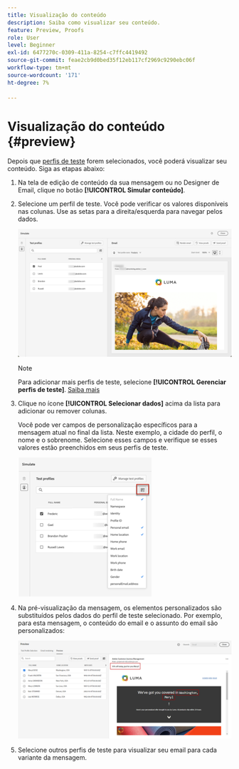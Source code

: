 ```yaml
---
title: Visualização do conteúdo
description: Saiba como visualizar seu conteúdo.
feature: Preview, Proofs
role: User
level: Beginner
exl-id: 6477270c-0309-411a-8254-c7ffc4419492
source-git-commit: feae2cb9d0bed35f12eb117cf2969c9290ebc06f
workflow-type: tm+mt
source-wordcount: '171'
ht-degree: 7%

---
```


# Visualização do conteúdo {#preview}

Depois que [perfis de teste](test-profiles.md) forem selecionados, você poderá visualizar seu conteúdo. Siga as etapas abaixo:

1. Na tela de edição de conteúdo da sua mensagem ou no Designer de Email, clique no botão **[!UICONTROL Simular conteúdo]**.

1. Selecione um perfil de teste. Você pode verificar os valores disponíveis nas colunas. Use as setas para a direita/esquerda para navegar pelos dados.

   ![](../email/assets/preview-select-profile.png)

   >[!NOTE]
   >
   >Para adicionar mais perfis de teste, selecione **[!UICONTROL Gerenciar perfis de teste]**. [Saiba mais](test-profiles.md)

1. Clique no ícone **[!UICONTROL Selecionar dados]** acima da lista para adicionar ou remover colunas.

   Você pode ver campos de personalização específicos para a mensagem atual no final da lista. Neste exemplo, a cidade do perfil, o nome e o sobrenome. Selecione esses campos e verifique se esses valores estão preenchidos em seus perfis de teste.

   ![](../email/assets/preview-select-data.png)

1. Na pré-visualização da mensagem, os elementos personalizados são substituídos pelos dados do perfil de teste selecionado. Por exemplo, para esta mensagem, o conteúdo do email e o assunto do email são personalizados:

   ![](../email/assets/preview-test-profile.png)

1. Selecione outros perfis de teste para visualizar seu email para cada variante da mensagem.
